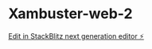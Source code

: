 # Xambuster-web-2

[Edit in StackBlitz next generation editor ⚡️](https://stackblitz.com/~/github.com/j-q-khan/Xambuster-web-2)